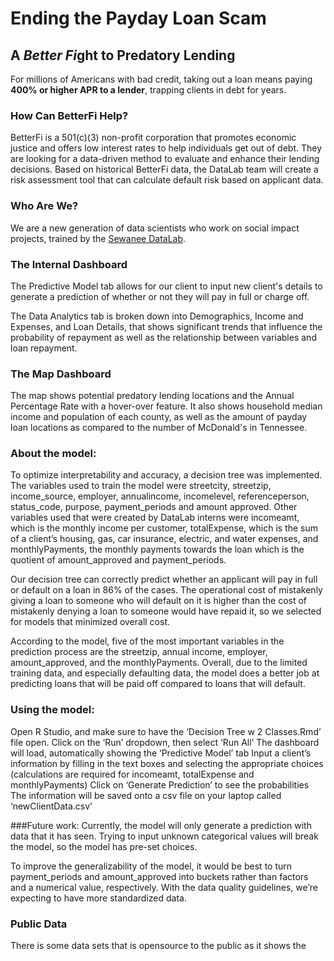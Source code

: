 # Ending the Payday Loan Scam
## A *Better Fi*ght to Predatory Lending

For millions of Americans with bad credit, taking out a loan means paying **400% or higher APR to a lender**, trapping clients in debt for years.

### How Can BetterFi Help?
BetterFi is a 501(c)(3) non-profit corporation that promotes economic justice and offers low interest rates to help individuals get out of debt. They are looking for a data-driven method to evaluate and enhance their lending decisions. Based on historical BetterFi data, the DataLab team will create a risk assessment tool that can calculate default risk based on applicant data.

### Who Are We?
We are a new generation of data scientists who work on social impact projects, trained by the [Sewanee DataLab](https://new.sewanee.edu/sewanee-datalab/).

### The Internal Dashboard
The Predictive Model tab allows for our client to input new client's details to generate a prediction of whether or not they will pay in full or charge off. 

The Data Analytics tab is broken down into  Demographics, Income and Expenses, and Loan Details, that shows significant trends that influence the probability of repayment as well as the relationship between variables and loan repayment.

### The Map Dashboard
The map shows potential predatory lending locations and the Annual Percentage Rate with a hover-over feature. It also shows household median income and population of each county, as well as the amount of payday loan locations as compared to the number of McDonald's in Tennessee. 

### About the model:
To optimize interpretability and accuracy, a decision tree was implemented. The variables used to train the model were streetcity, streetzip, income_source, employer, annualincome, incomelevel, referenceperson, status_code, purpose, payment_periods and amount approved. Other variables used that were created by DataLab interns were incomeamt, which is the monthly income per customer, totalExpense, which is the sum of a client’s housing, gas, car insurance, electric, and water expenses, and monthlyPayments, the monthly payments towards the loan which is the quotient of amount_approved and payment_periods.

Our decision tree can correctly predict whether an applicant will pay in full or default on a loan in 86% of the cases. The operational cost of mistakenly giving a loan to someone who will default on it is higher than the cost of mistakenly denying a loan to someone would have repaid it, so we selected for models that minimized overall cost.

According to the model, five of the most important variables in the prediction process are the streetzip, annual income, employer, amount_approved, and the monthlyPayments. Overall, due to the limited training data, and especially defaulting data, the model does a better job at predicting loans that will be paid off compared to loans that will default.

### Using the model:
Open R Studio, and make sure to have the ‘Decision Tree w 2 Classes.Rmd’ file open. 
Click on the ‘Run’ dropdown, then select ‘Run All’
The dashboard will load, automatically showing the ‘Predictive Model’ tab 
Input a client’s information by filling in the text boxes and selecting the appropriate choices (calculations are required for incomeamt, totalExpense and monthlyPayments)
Click on ‘Generate Prediction’ to see the probabilities 
The information will be saved onto a csv file on your laptop called ‘newClientData.csv’

###Future work: 
Currently, the model will only generate a prediction with data that it has seen. Trying to input unknown categorical values will break the model, so the model has pre-set choices. 

To improve the generalizability of the model, it would be best to turn payment_periods and amount_approved into buckets rather than factors and a numerical value, respectively. With the data quality guidelines, we’re expecting to have more standardized data.


### Public Data
There is some data sets that is opensource to the public as it shows the 
